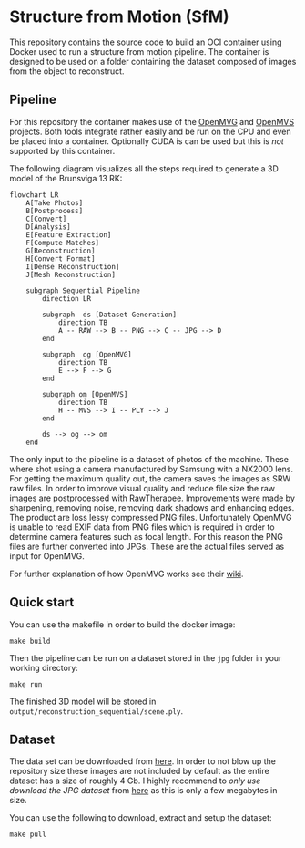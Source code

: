 # Structure from Motion (SfM)

This repository contains the source code to build an OCI container using Docker
used to run a structure from motion pipeline.
The container is designed to be used on a folder containing the dataset composed
of images from the object to reconstruct.

## Pipeline

For this repository the container makes use of the
[OpenMVG](https://github.com/openMVG/openMVG) and
[OpenMVS](https://github.com/cdcseacave/openMVS) projects. Both tools integrate
rather easily and be run on the CPU and even be placed into a container.
Optionally CUDA is can be used but this is *not* supported by this container.

The following diagram visualizes all the steps required to generate a 3D model
of the Brunsviga 13 RK:

```mermaid
flowchart LR
    A[Take Photos]
    B[Postprocess]
    C[Convert]
    D[Analysis]
    E[Feature Extraction]
    F[Compute Matches]
    G[Reconstruction]
    H[Convert Format]
    I[Dense Reconstruction]
    J[Mesh Reconstruction]

    subgraph Sequential Pipeline
        direction LR

        subgraph  ds [Dataset Generation]
            direction TB
            A -- RAW --> B -- PNG --> C -- JPG --> D
        end

        subgraph  og [OpenMVG]
            direction TB
            E --> F --> G
        end

        subgraph om [OpenMVS]
            direction TB
            H -- MVS --> I -- PLY --> J
        end

        ds --> og --> om
    end
```

The only input to the pipeline is a dataset of photos of the machine. These
where shot using a camera manufactured by Samsung with a NX2000 lens.
For getting the maximum quality out, the camera saves the images as SRW raw
files. In order to improve visual quality and reduce file size the raw images
are postprocessed with [RawTherapee](https://github.com/Beep6581/RawTherapee).
Improvements were made by sharpening, removing noise, removing dark shadows and
enhancing edges. The product are loss lessy compressed PNG files.
Unfortunately OpenMVG is unable to read EXIF data from PNG files which is
required in order to determine camera features such as focal length.
For this reason the PNG files are further converted into JPGs.
These are the actual files served as input for OpenMVG.

For further explanation of how OpenMVG works see their
[wiki](https://github.com/openMVG/openMVG/wiki/OpenMVG-on-your-image-dataset).

## Quick start

You can use the makefile in order to build the docker image:
```
make build
```

Then the pipeline can be run on a dataset stored in the `jpg` folder in your
working directory:
```
make run
```

The finished 3D model will be stored in
`output/reconstruction_sequential/scene.ply`.

## Dataset

The data set can be downloaded from
[here](https://cloud.montehaselino.de/s/bfGSCZ58R8JBN5a).
In order to not blow up the repository size these images are not included by
default as the entire dataset has a size of roughly 4 Gb.
I highly recommend to *only use download the JPG dataset* from
[here](https://cloud.montehaselino.de/s/WFXnTMigBmaLWzg) as this is only a few
megabytes in size.

You can use the following to download, extract and setup the dataset:
```
make pull
```
